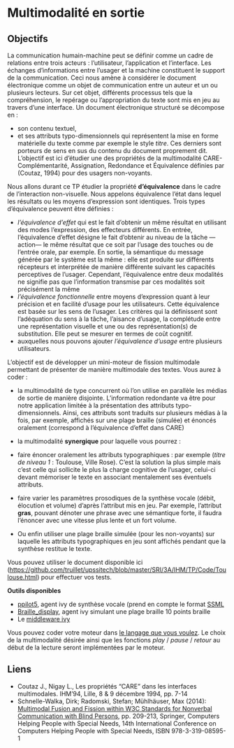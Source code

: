 # Multimodalité en sortie

## Objectifs
La communication humain-machine peut se définir comme un cadre de relations entre trois acteurs : l’utilisateur, l’application et l’interface. Les échanges d’informations entre l’usager et la machine constituent le support de la communication. Ceci nous amène à considérer le document électronique comme un objet de communication entre un auteur et un ou plusieurs lecteurs. Sur cet objet, différents processus tels que la compréhension, le repérage ou l’appropriation du texte sont mis en jeu au travers d’une interface. Un document électronique structuré se décompose en :
*	son contenu textuel,
*	et ses attributs typo-dimensionnels qui représentent la mise en forme matérielle du texte comme par exemple le style *titre*.
Ces derniers sont porteurs de sens en sus du contenu du document proprement dit.
L’objectif est ici d’étudier une des propriétés de la multimodalité CARE- Complémentarité, Assignation, Redondance et Équivalence définies par (Coutaz, 1994) pour des usagers non-voyants.

Nous allons durant ce TP étudier la propriété **d’équivalence** dans le cadre de l’interaction non-visuelle. Nous appelons équivalence l’état dans lequel les résultats ou les moyens d’expression sont identiques. Trois types d’équivalence peuvent être définies :
*	*l’équivalence d’effet* qui est le fait d’obtenir un même résultat en utilisant des modes l’expression, des effecteurs différents. En entrée, l’équivalence d’effet désigne le fait d’obtenir au niveau de la tâche —action— le même résultat que ce soit par l’usage des touches ou de l’entrée orale, par exemple. En sortie, la sémantique du message générée par le système est la même : elle est produite sur différents récepteurs et interprétée de manière différente suivant les capacités perceptives de l’usager. Cependant, l’équivalence entre deux modalités ne signifie pas que l’information transmise par ces modalités soit précisément la même
*	*l’équivalence fonctionnelle* entre moyens d’expression quant à leur précision et en facilité d’usage pour les utilisateurs. Cette équivalence est basée sur les sens de l’usager. Les critères qui la définissent sont l’adéquation du sens à la tâche, l’aisance d’usage, la complétude entre une représentation visuelle et une ou des représentation(s) de substitution. Elle peut se mesurer en termes de coût cognitif.
*	auxquelles nous pouvons ajouter *l’équivalence d’usage* entre plusieurs utilisateurs.

L’objectif est de développer un mini-moteur de fission multimodale permettant de présenter de manière multimodale des textes. Vous aurez à coder :
*	la multimodalité de type concurrent où l’on utilise en parallèle les médias de sortie de manière disjointe. L’information redondante va être pour notre application limitée à la présentation des attributs typo-dimensionnels. Ainsi, ces attributs sont traduits sur plusieurs médias à la fois, par exemple, affichés sur une plage braille (simulée) et énoncés oralement (correspond à l’équivalence d’effet dans CARE)

*	la multimodalité **synergique** pour laquelle vous pourrez :
  *	faire énoncer oralement les attributs typographiques : par exemple (*titre de niveau 1* : Toulouse, Ville Rose). C’est la solution la plus simple mais c’est celle qui sollicite le plus la charge cognitive de l’usager, celui-ci devant mémoriser le texte en associant mentalement ses éventuels attributs.
  *	faire varier les paramètres prosodiques de la synthèse vocale (débit, élocution et volume) d’après l’attribut mis en jeu. Par exemple, l’attribut **gras**, pouvant dénoter une phrase avec une sémantique forte, il faudra l’énoncer avec une vitesse plus lente et un fort volume.
  *	Ou enfin utiliser une plage braille simulée (pour les non-voyants) sur laquelle les attributs typographiques en jeu sont affichés pendant que la synthèse restitue le texte.

Vous pouvez utiliser le document disponible ici	 (https://github.com/truillet/upssitech/blob/master/SRI/3A/IHM/TP/Code/Toulouse.html) pour effectuer vos tests.

**Outils disponibles**
*	[ppilot5](https://github.com/truillet/ivy/blob/master/agents/doc_ppilot5.md), agent ivy de synthèse vocale (prend en compte le format [SSML](https://www.w3.org/TR/speech-synthesis11)
*	[Braille_display](https://github.com/truillet/ups/blob/master/m2ihm/TP/Braille_display.zip), agent ivy simulant une plage braille 10 points braille
*	Le [middleware ivy](https://github.com/truillet/ivy)

Vous pouvez coder votre moteur dans <ins>le langage que vous voulez</ins>.
Le choix de la multimodalité désirée ainsi que les fonctions *play* / *pause* / *retour* au début de la lecture seront implémentées par le moteur.

## Liens
*	Coutaz J., Nigay L., Les propriétés “CARE” dans les interfaces multimodales. IHM’94, Lille, 8 & 9 décembre 1994, pp. 7-14
*	Schnelle-Walka, Dirk; Radomski, Stefan; Mühlhäuser, Max (2014): [Multimodal Fusion and Fission within W3C Standards for Nonverbal Communication with Blind Persons](https://www.icvr.ethz.ch/research/projects/closed/dach/publications/fission_icchp_2014.pdf), pp. 209-213, Springer, Computers Helping People with Special Needs, 14th International Conference on Computers Helping People with Special Needs, ISBN 978-3-319-08595-1 
